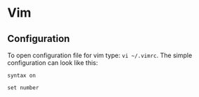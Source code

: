 # Vim

## Configuration

To open configuration file for vim type: `vi ~/.vimrc`. The simple configuration can look like this:

    syntax on 
    
    set number


